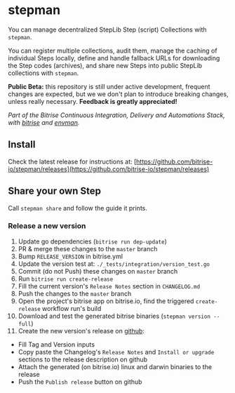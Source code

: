 # stepman

You can manage decentralized StepLib Step (script) Collections with `stepman`.

You can register multiple collections, audit them, manage the caching of individual Steps locally,
define and handle fallback URLs for downloading the Step codes (archives),
and share new Steps into public StepLib collections with `stepman`.

**Public Beta:** this repository is still under active development,
frequent changes are expected, but we we don't plan to introduce breaking changes,
unless really necessary. **Feedback is greatly appreciated!**

*Part of the Bitrise Continuous Integration, Delivery and Automations Stack,
with [bitrise](https://github.com/bitrise-io/bitrise) and [envman](https://github.com/bitrise-io/envman).*


## Install

Check the latest release for instructions at: [https://github.com/bitrise-io/stepman/releases](https://github.com/bitrise-io/stepman/releases)


## Share your own Step

Call `stepman share` and follow the guide it prints.

### Release a new version

1. Update go dependencies (`bitrise run dep-update`)
1. PR & merge these changes to the `master` branch
1. Bump `RELEASE_VERSION` in bitrise.yml
1. Update the version test at: `./_tests/integration/version_test.go`
1. Commit (do not Push) these changes on `master` branch
1. Run `bitrise run create-release`
1. Fill the current version's `Release Notes` section in `CHANGELOG.md`
1. Push the changes to the `master` branch
1. Open the project's bitrise app on bitrise.io, find the triggered `create-release` workflow run's build
1. Download and test the generated bitrise binaries (`stepman version --full`)
1. Create the new version's release on [github](https://github.com/bitrise-io/stepman/releases/new):
  - Fill Tag and Version inputs
  - Copy paste the Changelog's `Release Notes` and `Install or upgrade` sections to the release description on github
  - Attach the generated (on bitrise.io) linux and darwin binaries to the release
  - Push the `Publish release` button on github
